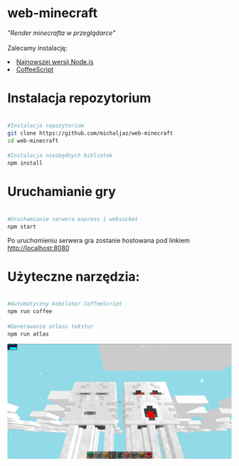 # web-minecraft
<i>"Render minecrafta w przeglądarce"</i><br><br>
Zalecamy instalację:<br>
<li>
	<a href="#">Najnowszej wersji Node.js</a>
</li>
<li>
	<a href="#">CoffeeScript</a>
</li>
<h1>Instalacja repozytorium</h1>

```bash

#Instalacja repozytorium
git clone https://github.com/michaljaz/web-minecraft
cd web-minecraft

#Instalacja niezbędnych bibliotek
npm install

```

<h1>Uruchamianie gry</h1>

```bash

#Uruchamianie serwera express i websocket
npm start

```

Po uruchomieniu serwera gra zostanie hostowana pod linkiem <a href="http://localhost:8080">http://localhost:8080</a>

<h1>Użyteczne narzędzia:</h1>

```bash

#Automatyczny komilator CoffeeScript
npm run coffee

#Generowanie atlasu tekstur
npm run atlas

```

<img src="src/screenshot.png"
     alt="screenshot"
     style="float: left; margin-right: 10px;" />
     <br><br>
